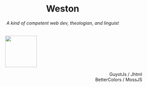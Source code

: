 <h1 align="center">Weston</h1>
<h6 align="center">A kind of competent web dev, theologian, and linguist</h6>
<p align="left">
  &emsp;&emsp;&emsp;&emsp;&emsp;<img align="center" src="https://classicmc-studios.github.io/guyot/duck.png" width="100" height="100"/>
</p>

<p align="right">
  <a>GuyotJs</a> / <a>Jhtml</a><br/>
  <a>BetterColors</a> / <a>MossJS</a>
</p>
